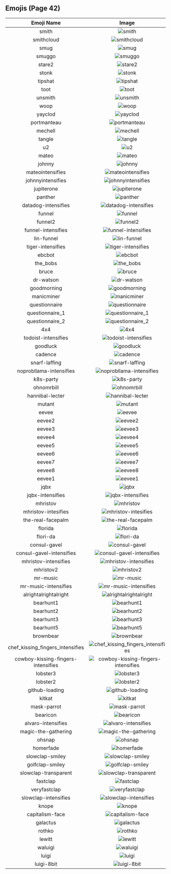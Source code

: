 
  ## Emojis (Page 42)
  |Emoji Name|Image|
  | :-: | :-: |
  |smith| ![smith](/output/smith.gif)|
  |smithcloud| ![smithcloud](/output/smithcloud.gif)|
  |smug| ![smug](/output/smug.gif)|
  |smuggo| ![smuggo](/output/smuggo.gif)|
  |stare2| ![stare2](/output/stare2.gif)|
  |stonk| ![stonk](/output/stonk.gif)|
  |tipshat| ![tipshat](/output/tipshat.gif)|
  |toot| ![toot](/output/toot.gif)|
  |unsmith| ![unsmith](/output/unsmith.gif)|
  |woop| ![woop](/output/woop.gif)|
  |yayclod| ![yayclod](/output/yayclod.png)|
  |portmanteau| ![portmanteau](/output/portmanteau.png)|
  |mechell| ![mechell](/output/mechell.png)|
  |tangle| ![tangle](/output/tangle.jpg)|
  |u2| ![u2](/output/u2.png)|
  |mateo| ![mateo](/output/mateo.png)|
  |johnny| ![johnny](/output/johnny.png)|
  |mateointensifies| ![mateointensifies](/output/mateointensifies.gif)|
  |johnnyintensifies| ![johnnyintensifies](/output/johnnyintensifies.gif)|
  |jupiterone| ![jupiterone](/output/jupiterone.png)|
  |panther| ![panther](/output/panther.png)|
  |datadog-intensifies| ![datadog-intensifies](/output/datadog-intensifies.gif)|
  |funnel| ![funnel](/output/funnel.png)|
  |funnel2| ![funnel2](/output/funnel2.png)|
  |funnel-intensifies| ![funnel-intensifies](/output/funnel-intensifies.gif)|
  |lin-funnel| ![lin-funnel](/output/lin-funnel.png)|
  |tiger-intensifies| ![tiger-intensifies](/output/tiger-intensifies.gif)|
  |ebcbot| ![ebcbot](/output/ebcbot.png)|
  |the_bobs| ![the_bobs](/output/the_bobs.jpg)|
  |bruce| ![bruce](/output/bruce.png)|
  |dr-watson| ![dr-watson](/output/dr-watson.png)|
  |goodmorning| ![goodmorning](/output/goodmorning.png)|
  |manicminer| ![manicminer](/output/manicminer.png)|
  |questionnaire| ![questionnaire](/output/questionnaire.jpg)|
  |questionnaire_1| ![questionnaire_1](/output/questionnaire_1.jpg)|
  |questionnaire_2| ![questionnaire_2](/output/questionnaire_2.png)|
  |4x4| ![4x4](/output/4x4.png)|
  |todoist-intensifies| ![todoist-intensifies](/output/todoist-intensifies.gif)|
  |goodluck| ![goodluck](/output/goodluck.png)|
  |cadence| ![cadence](/output/cadence.png)|
  |snarf-laffing| ![snarf-laffing](/output/snarf-laffing.png)|
  |noprobllama-intensifies| ![noprobllama-intensifies](/output/noprobllama-intensifies.gif)|
  |k8s-party| ![k8s-party](/output/k8s-party.gif)|
  |ohnomrbill| ![ohnomrbill](/output/ohnomrbill.gif)|
  |hannibal-lecter| ![hannibal-lecter](/output/hannibal-lecter.png)|
  |mutant| ![mutant](/output/mutant.png)|
  |eevee| ![eevee](/output/eevee.png)|
  |eevee2| ![eevee2](/output/eevee2.png)|
  |eevee3| ![eevee3](/output/eevee3.png)|
  |eevee4| ![eevee4](/output/eevee4.png)|
  |eevee5| ![eevee5](/output/eevee5.png)|
  |eevee6| ![eevee6](/output/eevee6.png)|
  |eevee7| ![eevee7](/output/eevee7.png)|
  |eevee8| ![eevee8](/output/eevee8.png)|
  |eevee1| ![eevee1](/output/eevee1.png)|
  |jqbx| ![jqbx](/output/jqbx.png)|
  |jqbx-intensifies| ![jqbx-intensifies](/output/jqbx-intensifies.gif)|
  |mhristov| ![mhristov](/output/mhristov.png)|
  |mhristov-intesifies| ![mhristov-intesifies](/output/mhristov-intesifies.gif)|
  |the-real-facepalm| ![the-real-facepalm](/output/the-real-facepalm.png)|
  |florida| ![florida](/output/florida)|
  |flori-da| ![flori-da](/output/flori-da)|
  |consul-gavel| ![consul-gavel](/output/consul-gavel.png)|
  |consul-gavel-intensifies| ![consul-gavel-intensifies](/output/consul-gavel-intensifies.gif)|
  |mhristov-intensifies| ![mhristov-intensifies](/output/mhristov-intensifies.gif)|
  |mhristov2| ![mhristov2](/output/mhristov2.png)|
  |mr-music| ![mr-music](/output/mr-music.png)|
  |mr-music-intensifies| ![mr-music-intensifies](/output/mr-music-intensifies.gif)|
  |alrightalrightalright| ![alrightalrightalright](/output/alrightalrightalright.png)|
  |bearhunt1| ![bearhunt1](/output/bearhunt1.png)|
  |bearhunt2| ![bearhunt2](/output/bearhunt2.png)|
  |bearhunt3| ![bearhunt3](/output/bearhunt3.png)|
  |bearhunt5| ![bearhunt5](/output/bearhunt5.png)|
  |brownbear| ![brownbear](/output/brownbear.png)|
  |chef_kissing_fingers_intensifies| ![chef_kissing_fingers_intensifies](/output/chef_kissing_fingers_intensifies.gif)|
  |cowboy-kissing-fingers-intensifies| ![cowboy-kissing-fingers-intensifies](/output/cowboy-kissing-fingers-intensifies.gif)|
  |lobster3| ![lobster3](/output/lobster3.jpg)|
  |lobster2| ![lobster2](/output/lobster2.png)|
  |github-loading| ![github-loading](/output/github-loading.gif)|
  |kitkat| ![kitkat](/output/kitkat.png)|
  |mask-parrot| ![mask-parrot](/output/mask-parrot.gif)|
  |bearicon| ![bearicon](/output/bearicon.png)|
  |alvaro-intensifies| ![alvaro-intensifies](/output/alvaro-intensifies.gif)|
  |magic-the-gathering| ![magic-the-gathering](/output/magic-the-gathering.jpg)|
  |ohsnap| ![ohsnap](/output/ohsnap.jpg)|
  |homerfade| ![homerfade](/output/homerfade)|
  |slowclap-smiley| ![slowclap-smiley](/output/slowclap-smiley.gif)|
  |golfclap-smiley| ![golfclap-smiley](/output/golfclap-smiley)|
  |slowclap-transparent| ![slowclap-transparent](/output/slowclap-transparent.gif)|
  |fastclap| ![fastclap](/output/fastclap.gif)|
  |veryfastclap| ![veryfastclap](/output/veryfastclap.gif)|
  |slowclap-intensifies| ![slowclap-intensifies](/output/slowclap-intensifies)|
  |knope| ![knope](/output/knope.png)|
  |capitalism-face| ![capitalism-face](/output/capitalism-face.png)|
  |galactus| ![galactus](/output/galactus.gif)|
  |rothko| ![rothko](/output/rothko.jpg)|
  |lewitt| ![lewitt](/output/lewitt.jpg)|
  |waluigi| ![waluigi](/output/waluigi.png)|
  |luigi| ![luigi](/output/luigi.png)|
  |luigi-8bit| ![luigi-8bit](/output/luigi-8bit.png)|
  
